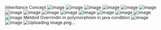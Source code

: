 Inheritance Concept
![image](https://github.com/Rameshprajapati261/Java-oops/assets/134092313/1aa76ff8-9a1c-4706-a192-46c0034e654e)
![image](https://github.com/Rameshprajapati261/Java-oops/assets/134092313/b070263f-c0fb-421a-8e06-db952ebc9448)
![image](https://github.com/Rameshprajapati261/Java-oops/assets/134092313/0a3f3801-b667-4b5f-92c5-d6259526d528)
![image](https://github.com/Rameshprajapati261/Java-oops/assets/134092313/8c5c60ea-ce7b-4aa9-b6f7-7214f8c7f4e9)
![image](https://github.com/Rameshprajapati261/Java-oops/assets/134092313/50bfe5aa-844c-421f-b870-60d25067746c)
![image](https://github.com/Rameshprajapati261/Java-oops/assets/134092313/92848231-73fe-4e36-8b72-a4f8057f9f27)
![image](https://github.com/Rameshprajapati261/Java-oops/assets/134092313/7a582c4b-ddee-4bd7-b460-f6f1b9070693)
![image](https://github.com/Rameshprajapati261/Java-oops/assets/134092313/6e3ac815-d9d7-4aad-9e08-a60780716736)
![image](https://github.com/Rameshprajapati261/Java-oops/assets/134092313/06515fc0-9a61-4870-a290-f58451436b9a)
![image](https://github.com/Rameshprajapati261/Java-oops/assets/134092313/14234ae0-4934-49c9-b5e1-24dbce4c6d74)
![image](https://github.com/Rameshprajapati261/Java-oops/assets/134092313/eccb83e7-99cd-4fa8-ab2d-1cbc5e51adff)
![image](https://github.com/Rameshprajapati261/Java-oops/assets/134092313/2365403d-c060-45f0-b244-21e30f145ba8)
![image](https://github.com/Rameshprajapati261/Java-oops/assets/134092313/fc4540c2-11dc-4b90-8165-6af303343ee7)
![image](https://github.com/Rameshprajapati261/Java-oops/assets/134092313/1d0d0373-2b4a-4afd-b01b-7c6cb1fb9de1)
![image](https://github.com/Rameshprajapati261/Java-oops/assets/134092313/f837dba6-d6d4-4dbf-bd3c-3544b035f57c)
Metdod Overrindin in polymorphism in java condition
![image](https://github.com/Rameshprajapati261/Java-oops/assets/134092313/8fcaa111-cd0a-4714-b77b-fe265dba0c95)
![image](https://github.com/Rameshprajapati261/Java-oops/assets/134092313/8cf44ef1-36eb-447d-9a05-3df10160c4c7)
![Uploading image.png…]()


